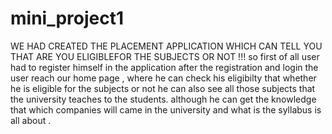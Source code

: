 # mini_project1
WE HAD CREATED THE PLACEMENT APPLICATION WHICH CAN TELL YOU THAT ARE YOU ELIGIBLEFOR THE SUBJECTS OR NOT !!! 
so first of all user had to register himself in the application
after the registration and login the user reach our home page ,
where he can check his eligibilty that whether he is eligible for the subjects or not he can also see all those subjects that the university teaches to the students.
although he can get the knowledge that which companies will came in the university and what is the syllabus is all about .
